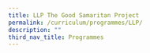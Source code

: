 ```yaml
---
title: LLP The Good Samaritan Project
permalink: /curriculum/programmes/LLP/
description: ""
third_nav_title: Programmes
---
```

